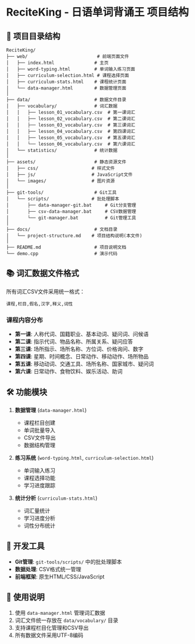 # ReciteKing - 日语单词背诵王 项目结构

## 📁 项目目录结构

```
ReciteKing/
├── web/                          # 前端页面文件
│   ├── index.html               # 主页
│   ├── word-typing.html         # 单词输入练习页面
│   ├── curriculum-selection.html # 课程选择页面
│   ├── curriculum-stats.html    # 课程统计页面
│   └── data-manager.html        # 数据管理页面
│
├── data/                        # 数据文件目录
│   ├── vocabulary/              # 词汇数据
│   │   ├── lesson_01_vocabulary.csv  # 第一课词汇
│   │   ├── lesson_02_vocabulary.csv  # 第二课词汇
│   │   ├── lesson_03_vocabulary.csv  # 第三课词汇
│   │   ├── lesson_04_vocabulary.csv  # 第四课词汇
│   │   ├── lesson_05_vocabulary.csv  # 第五课词汇
│   │   └── lesson_06_vocabulary.csv  # 第六课词汇
│   └── statistics/              # 统计数据
│
├── assets/                      # 静态资源文件
│   ├── css/                    # 样式文件
│   ├── js/                     # JavaScript文件
│   └── images/                 # 图片资源
│
├── git-tools/                   # Git工具
│   └── scripts/                # 批处理脚本
│       ├── data-manager-git.bat     # Git分支管理
│       ├── csv-data-manager.bat     # CSV数据管理
│       └── git-manager.bat          # Git管理工具
│
├── docs/                        # 文档目录
│   └── project-structure.md    # 项目结构说明(本文件)
│
├── README.md                    # 项目说明文档
└── demo.cpp                     # 演示代码
```

## 📚 词汇数据文件格式

所有词汇CSV文件采用统一格式：
```csv
课程,栏目,假名,汉字,释义,词性
```

### 课程内容分布

- **第一课**: 人称代词、国籍职业、基本动词、疑问词、问候语
- **第二课**: 指示代词、物品名称、所属关系、疑问应答  
- **第三课**: 场所指示、场所名称、方位词、价格询问、数字
- **第四课**: 星期、时间概念、日常动作、移动动作、场所物品
- **第五课**: 移动动词、交通工具、场所名称、国家城市、疑问词
- **第六课**: 日常动作、食物饮料、娱乐活动、助词

## 🛠️ 功能模块

1. **数据管理** (`data-manager.html`)
   - 课程栏目创建
   - 单词批量导入
   - CSV文件导出
   - 数据结构管理

2. **练习系统** (`word-typing.html`, `curriculum-selection.html`)
   - 单词输入练习
   - 课程选择功能
   - 学习进度跟踪

3. **统计分析** (`curriculum-stats.html`)
   - 词汇量统计
   - 学习进度分析
   - 词性分布统计

## 🔧 开发工具

- **Git管理**: `git-tools/scripts/` 中的批处理脚本
- **数据处理**: CSV格式统一管理
- **前端框架**: 原生HTML/CSS/JavaScript

## 📝 使用说明

1. 使用 `data-manager.html` 管理词汇数据
2. 词汇文件统一存放在 `data/vocabulary/` 目录
3. 支持课程栏目化管理和CSV导出
4. 所有数据文件采用UTF-8编码
